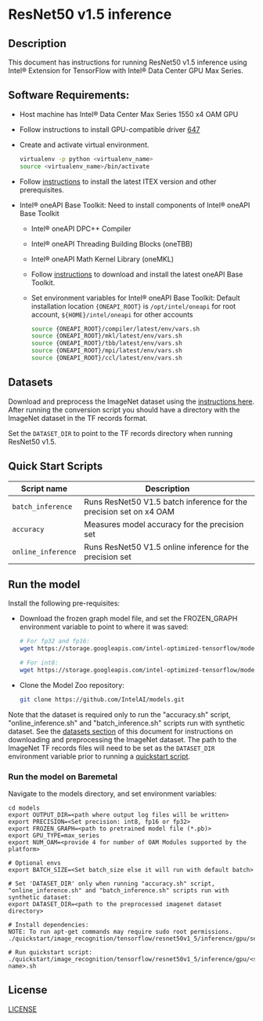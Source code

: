 <!--- 0. Title -->
# ResNet50 v1.5 inference

<!-- 10. Description -->
## Description

This document has instructions for running ResNet50 v1.5 inference using
Intel® Extension for TensorFlow with Intel® Data Center GPU Max Series.

<!--- 20. GPU Setup -->
## Software Requirements:
- Host machine has Intel® Data Center Max Series 1550 x4 OAM GPU
- Follow instructions to install GPU-compatible driver [647](https://dgpu-docs.intel.com/releases/stable_647_21_20230714.html)
- Create and activate virtual environment.
  ```bash
  virtualenv -p python <virtualenv_name>
  source <virtualenv_name>/bin/activate
  ```
- Follow [instructions](https://pypi.org/project/intel-extension-for-tensorflow/) to install the latest ITEX version and other prerequisites.

- Intel® oneAPI Base Toolkit: Need to install components of Intel® oneAPI Base Toolkit
  - Intel® oneAPI DPC++ Compiler
  - Intel® oneAPI Threading Building Blocks (oneTBB)
  - Intel® oneAPI Math Kernel Library (oneMKL)
  - Follow [instructions](https://www.intel.com/content/www/us/en/developer/tools/oneapi/base-toolkit-download.html?operatingsystem=linux&distributions=offline) to download and install the latest oneAPI Base Toolkit.

  - Set environment variables for Intel® oneAPI Base Toolkit: 
    Default installation location `{ONEAPI_ROOT}` is `/opt/intel/oneapi` for root account, `${HOME}/intel/oneapi` for other accounts
    ```bash
    source {ONEAPI_ROOT}/compiler/latest/env/vars.sh
    source {ONEAPI_ROOT}/mkl/latest/env/vars.sh
    source {ONEAPI_ROOT}/tbb/latest/env/vars.sh
    source {ONEAPI_ROOT}/mpi/latest/env/vars.sh
    source {ONEAPI_ROOT}/ccl/latest/env/vars.sh
    ```

<!--- 30. Datasets -->
## Datasets

Download and preprocess the ImageNet dataset using the [instructions here](/datasets/imagenet/README.md).
After running the conversion script you should have a directory with the
ImageNet dataset in the TF records format.

Set the `DATASET_DIR` to point to the TF records directory when running ResNet50 v1.5.

<!--- 40. Quick Start Scripts -->
## Quick Start Scripts

| Script name | Description |
|-------------|-------------|
| `batch_inference` | Runs ResNet50 V1.5 batch inference for the precision set on x4 OAM |
| `accuracy` | Measures model accuracy for the precision set |
| `online_inference` | Runs ResNet50 V1.5 online inference for the precision set |

<!--- 50. Baremetal -->
## Run the model
Install the following pre-requisites:
* Download the frozen graph model file, and set the FROZEN_GRAPH environment variable to point to where it was saved:
  ```bash
  # For fp32 and fp16:
  wget https://storage.googleapis.com/intel-optimized-tensorflow/models/gpu/resnet50_v1.pb

  # For int8:
  wget https://storage.googleapis.com/intel-optimized-tensorflow/models/gpu/resnet50_v1_int8.pb
  ```
* Clone the Model Zoo repository:
  ```bash
  git clone https://github.com/IntelAI/models.git
  ```

Note that the dataset is required only to run the "accuracy.sh" script, "online_inference.sh" and "batch_inference.sh" scripts run with synthetic dataset. See the [datasets section](#datasets) of this document for instructions on
downloading and preprocessing the ImageNet dataset. The path to the ImageNet
TF records files will need to be set as the `DATASET_DIR` environment variable
prior to running a [quickstart script](#quick-start-scripts).

### Run the model on Baremetal
Navigate to the models directory, and set environment variables:
```
cd models
export OUTPUT_DIR=<path where output log files will be written>
export PRECISION=<Set precision: int8, fp16 or fp32>
export FROZEN_GRAPH=<path to pretrained model file (*.pb)>
export GPU_TYPE=max_series
export NUM_OAM=<provide 4 for number of OAM Modules supported by the platform>

# Optional envs
export BATCH_SIZE=<Set batch_size else it will run with default batch>

# Set 'DATASET_DIR' only when running "accuracy.sh" script, "online_inference.sh" and "batch_inference.sh" scripts run with synthetic dataset:
export DATASET_DIR=<path to the preprocessed imagenet dataset directory>

# Install dependencies:
NOTE: To run apt-get commands may require sudo root permissions.
./quickstart/image_recognition/tensorflow/resnet50v1_5/inference/gpu/setup.sh

# Run quickstart script:
./quickstart/image_recognition/tensorflow/resnet50v1_5/inference/gpu/<script name>.sh
```

<!--- 80. License -->
## License

[LICENSE](/LICENSE)
